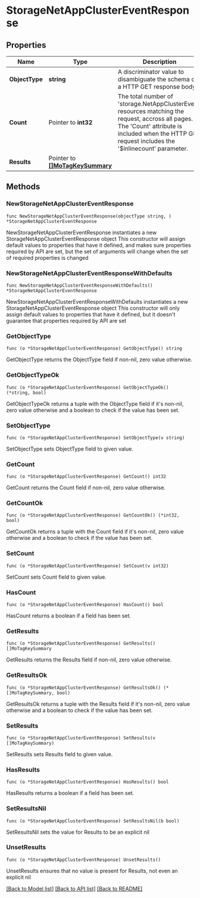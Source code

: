 # StorageNetAppClusterEventResponse

## Properties

Name | Type | Description | Notes
------------ | ------------- | ------------- | -------------
**ObjectType** | **string** | A discriminator value to disambiguate the schema of a HTTP GET response body. | 
**Count** | Pointer to **int32** | The total number of &#39;storage.NetAppClusterEvent&#39; resources matching the request, accross all pages. The &#39;Count&#39; attribute is included when the HTTP GET request includes the &#39;$inlinecount&#39; parameter. | [optional] 
**Results** | Pointer to [**[]MoTagKeySummary**](MoTagKeySummary.md) |  | [optional] 

## Methods

### NewStorageNetAppClusterEventResponse

`func NewStorageNetAppClusterEventResponse(objectType string, ) *StorageNetAppClusterEventResponse`

NewStorageNetAppClusterEventResponse instantiates a new StorageNetAppClusterEventResponse object
This constructor will assign default values to properties that have it defined,
and makes sure properties required by API are set, but the set of arguments
will change when the set of required properties is changed

### NewStorageNetAppClusterEventResponseWithDefaults

`func NewStorageNetAppClusterEventResponseWithDefaults() *StorageNetAppClusterEventResponse`

NewStorageNetAppClusterEventResponseWithDefaults instantiates a new StorageNetAppClusterEventResponse object
This constructor will only assign default values to properties that have it defined,
but it doesn't guarantee that properties required by API are set

### GetObjectType

`func (o *StorageNetAppClusterEventResponse) GetObjectType() string`

GetObjectType returns the ObjectType field if non-nil, zero value otherwise.

### GetObjectTypeOk

`func (o *StorageNetAppClusterEventResponse) GetObjectTypeOk() (*string, bool)`

GetObjectTypeOk returns a tuple with the ObjectType field if it's non-nil, zero value otherwise
and a boolean to check if the value has been set.

### SetObjectType

`func (o *StorageNetAppClusterEventResponse) SetObjectType(v string)`

SetObjectType sets ObjectType field to given value.


### GetCount

`func (o *StorageNetAppClusterEventResponse) GetCount() int32`

GetCount returns the Count field if non-nil, zero value otherwise.

### GetCountOk

`func (o *StorageNetAppClusterEventResponse) GetCountOk() (*int32, bool)`

GetCountOk returns a tuple with the Count field if it's non-nil, zero value otherwise
and a boolean to check if the value has been set.

### SetCount

`func (o *StorageNetAppClusterEventResponse) SetCount(v int32)`

SetCount sets Count field to given value.

### HasCount

`func (o *StorageNetAppClusterEventResponse) HasCount() bool`

HasCount returns a boolean if a field has been set.

### GetResults

`func (o *StorageNetAppClusterEventResponse) GetResults() []MoTagKeySummary`

GetResults returns the Results field if non-nil, zero value otherwise.

### GetResultsOk

`func (o *StorageNetAppClusterEventResponse) GetResultsOk() (*[]MoTagKeySummary, bool)`

GetResultsOk returns a tuple with the Results field if it's non-nil, zero value otherwise
and a boolean to check if the value has been set.

### SetResults

`func (o *StorageNetAppClusterEventResponse) SetResults(v []MoTagKeySummary)`

SetResults sets Results field to given value.

### HasResults

`func (o *StorageNetAppClusterEventResponse) HasResults() bool`

HasResults returns a boolean if a field has been set.

### SetResultsNil

`func (o *StorageNetAppClusterEventResponse) SetResultsNil(b bool)`

 SetResultsNil sets the value for Results to be an explicit nil

### UnsetResults
`func (o *StorageNetAppClusterEventResponse) UnsetResults()`

UnsetResults ensures that no value is present for Results, not even an explicit nil

[[Back to Model list]](../README.md#documentation-for-models) [[Back to API list]](../README.md#documentation-for-api-endpoints) [[Back to README]](../README.md)


